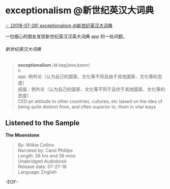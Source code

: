 # exceptionalism @新世纪英汉大词典  
[☞ [2018-07-28] exceptionalism @新世纪英汉大词典 ](https://mp.weixin.qq.com/s/gPJWwFfjVTap3RWoSaGczA)      
  
  
一位细心的朋友发现新世纪英汉汉英大词典 app 的一处问题。  
  
###### 新世纪英汉大词典  
>**exceptionalism** /ɪkˈsepʃənəˌlɪzəm/  
*n*  
app :例外论（认为自己的国家、文化等不同且由于其他国家、文化等的态度）  
纸版：例外论（认为自己的国家、文化等不同于且优于其他国家、文化等的态度）  
CED:an attitude to other countries, cultures, etc based on the idea of being quite distinct from, and often superior to, them in vital ways  
  
  
  
## Listened to the Sample  
**The Moonstone**  
>By: Wilkie Collins  
Narrated by: Carol Phillips  
Length: 26 hrs and 36 mins  
Unabridged Audiobook  
Release date: 07-27-18  
Language: English  
  
  
  
-EOF-  
